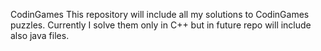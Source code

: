 CodinGames
This repository will include all my solutions to CodinGames puzzles. Currently I solve them only in C++ but in future repo will include also java files.
